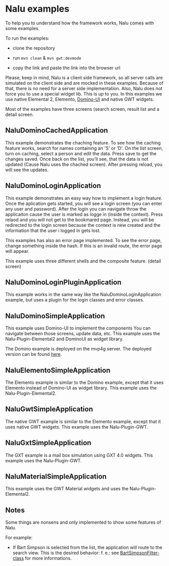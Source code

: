 # Nalu examples
To help you to understand how the framework works, Nalu comes with some examples.

To run the examples:

* clone the repository

* run ```mvn clean``` & ```mvn gwt:devmode```

* copy the link and paste the link into the browser url

Please, keep in mind, Nalu is a client side framework, so all server calls are simulated on the client side and are mocked in these examples. Because of that, there is no need for a server side implementation. Also, Nalu does not force you to use a special widget lib. This is up to you. In this examples we use native Elemental 2, Elemento, [Domino-UI](https://github.com/DominoKit/domino-ui) and native GWT widgets.

Most of the examples have three screens (search screen, result list and a detail screen.

## NaluDominoCachedApplication
This example demonstrates the chaching feature. To see how the caching feature works, search for names containing an 'S' or 'D'. On the list screen, turn on caching, select a person and edit the data. Press save to get the changes saved. Once back on the list, you'll see, that the data is not updated (Cause Nalu uses the chached screen). After pressing reload, you will see the updates.

## NaluDominoLoginApplication
This example demonstrates an easy way how to implement a login feature. Once the aplication gets started, you will see a login screen (you can enter any user and password). After the login you can navigate throw the applicaiton cause the user is marked as logge in (inside the context). Press relaod and you will not get to the bookmared page. Instead, you will be redirected to the login screen because the context is new created and the information that the user i logged in gets lost. 

This examples has also an error page implemented. To see the error page, change something inside the hash. If this is an invalid route, the error page will appear. 

This example uses three different shells and the composite feature. (detail screen)

## NaluDominoLoginPluginApplication
This example works in the same way like the NaluDominoLoginApplication example, but uses a plugin for the login classes and error classes.

## NaluDominoSimpleApplication
This example uses Domino-UI to implement the components You can navigate between those screens, update data, etc. This example uses the Nalu-Plugin-Elemental2 and DominoUI as widget library. 

The Domino example is deployed on the mvp4g server. The deployed version can be found [here](http://www.mvp4g.org/NaluDominoSimpleApplication-1.0.0/index.html).

## NaluElementoSimpleApplication
The Elemento example is similar to the Domino example, except that it uses Elemento instead of Domino-UI as widget library. This example uses the Nalu-Plugin-Elemental2. 

## NaluGwtSimpleApplication
The native GWT example is similar to the Elemento example, except that it uses native GWT widgets. This example uses the Nalu-Plugin-GWT. 

## NaluGxtSimpleApplication
The GXT example is a mail box simulation using GXT 4.0 widgets. This example uses the Nalu-Plugin-GWT. 

## NaluMaterialSimpleApplication
This example uses the GWT Material widgets and uses the Nalu-Plugin-Elemental2. 

## Notes

Some things are nonsens and only implemented to show some features of Nalu.

For example: 
* If Bart Simpson is selected from the list, the application will route to the search view. This is the desired behavior: f. e.: see [BartSimpsonFilter-class](https://github.com/nalukit/nalu-examples/blob/master/NaluDominoSimpleApplication/src/main/java/de/gishmo/gwt/example/nalu/simpleapplication/client/filters/BartSimpsonFilter.java) for more informations.
